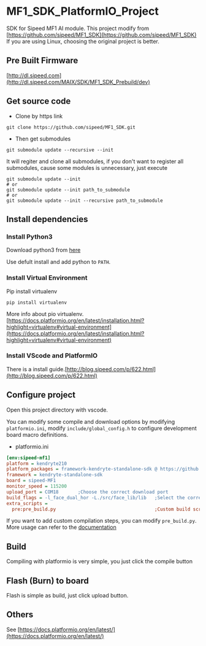 MF1_SDK_PlatformIO_Project
==========

SDK for Sipeed MF1 AI module. This project modify from [https://github.com/sipeed/MF1_SDK](https://github.com/sipeed/MF1_SDK)
If you are using Linux, choosing the original project is better. 

## Pre Built Firmware

[http://dl.sipeed.com](http://dl.sipeed.com/MAIX/SDK/MF1_SDK_Prebuild/dev)

## Get source code

* Clone by https link

```
git clone https://github.com/sipeed/MF1_SDK.git
```

* Then get submodules

```
git submodule update --recursive --init
```

It will regiter and clone all submodules, if you don't want to register all submodules, cause some modules is unnecessary, just execute
```
git submodule update --init
# or 
git submodule update --init path_to_submodule
# or
git submodule update --init --recursive path_to_submodule
```

## Install dependencies

### Install Python3

Download python3 from [here](https://www.python.org/ftp/python/3.7.4/python-3.7.4-amd64.exe)

Use defult install and add python to `PATH`.

### Install Virtual Environment

Pip install virtualenv

```
pip install virtualenv
```

More info about pio virtualenv. [https://docs.platformio.org/en/latest/installation.html?highlight=virtualenv#virtual-environment](https://docs.platformio.org/en/latest/installation.html?highlight=virtualenv#virtual-environment)

### Install VScode and PlatformIO

There is a install guide.[http://blog.sipeed.com/p/622.html](http://blog.sipeed.com/p/622.html)

## Configure project

Open this project directory with vscode.

You can modify some compile and download options by modifying `platformio.ini`, modify `include/global_config.h` to configure development board macro definitions.

* platformio.ini

```ini
[env:sipeed-mf1]
platform = kendryte210             
platform_packages = framework-kendryte-standalone-sdk @ https://github.com/kendryte/kendryte-standalone-sdk.git  ;This option keeps sdk up to date.
framework = kendryte-standalone-sdk
board = sipeed-MF1                
monitor_speed = 115200
upload_port = COM18       ;Choose the correct download port
build_flags = -l_face_dual_hor -L./src/face_lib/lib   ;Select the corresponding function library according to the hardware device.
extra_scripts = 
  pre:pre_build.py                                    ;Custom build script

```

If you want to add custom compilation steps, you can modify `pre_build.py`. More usage can refer to the [documentation](https://docs.platformio.org/en/latest/projectconf/advanced_scripting.html)

## Build

Compiling with platformio is very simple, you just click the compile button

## Flash (Burn) to board

Flash is simple as build, just click upload button.

## Others

See [https://docs.platformio.org/en/latest/](https://docs.platformio.org/en/latest/)






